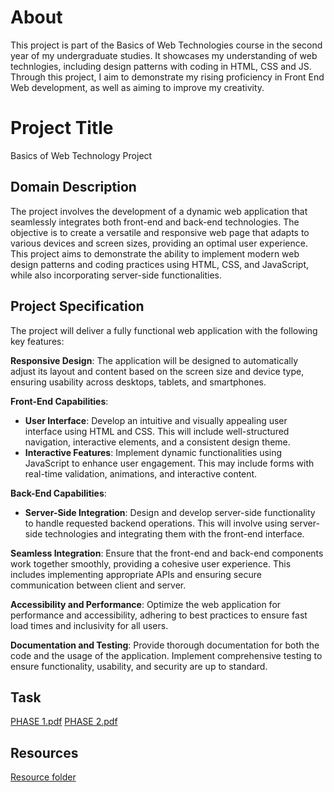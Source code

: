# About
This project is part of the Basics of Web Technologies course in the second year of my undergraduate studies. It showcases my understanding of web technlogies, including design patterns with coding in HTML, CSS and JS. Through this project, I aim to demonstrate my rising proficiency in Front End Web development, as well as aiming to improve my creativity.

# Project Title
Basics of Web Technology Project

## Domain Description
The project involves the development of a dynamic web application that seamlessly integrates both front-end and back-end technologies. The objective is to create a versatile and responsive web page that adapts to various devices and screen sizes, providing an optimal user experience. This project aims to demonstrate the ability to implement modern web design patterns and coding practices using HTML, CSS, and JavaScript, while also incorporating server-side functionalities.

## Project Specification
The project will deliver a fully functional web application with the following key features:

**Responsive Design**: The application will be designed to automatically adjust its layout and content based on the screen size and device type, ensuring usability across desktops, tablets, and smartphones.

**Front-End Capabilities**:
<br>
* **User Interface**: Develop an intuitive and visually appealing user interface using HTML and CSS. This will include well-structured navigation, interactive elements, and a consistent design theme.
* **Interactive Features**: Implement dynamic functionalities using JavaScript to enhance user engagement. This may include forms with real-time validation, animations, and interactive content.

**Back-End Capabilities**:
<br>
* **Server-Side Integration**: Design and develop server-side functionality to handle requested backend operations. This will involve using server-side technologies and integrating them with the front-end interface.

**Seamless Integration**: Ensure that the front-end and back-end components work together smoothly, providing a cohesive user experience. This includes implementing appropriate APIs and ensuring secure communication between client and server.

**Accessibility and Performance**: Optimize the web application for performance and accessibility, adhering to best practices to ensure fast load times and inclusivity for all users.

**Documentation and Testing**: Provide thorough documentation for both the code and the usage of the application. Implement comprehensive testing to ensure functionality, usability, and security are up to standard.

## Task
[PHASE 1.pdf](https://github.com/nrastija/PI/blob/69aa2ba4954782cabf5b9700a052828d44b31dd9/Zadatak%20-%20Gradski%20prijevoz.pdf)
[PHASE 2.pdf](https://github.com/nrastija/PI/blob/69aa2ba4954782cabf5b9700a052828d44b31dd9/Zadatak%20-%20Gradski%20prijevoz.pdf)
## Resources
[Resource folder](https://github.com/nrastija/PI/tree/54d2b30e410a3031be4fe727f0196133c0c066d6/Documentation)

